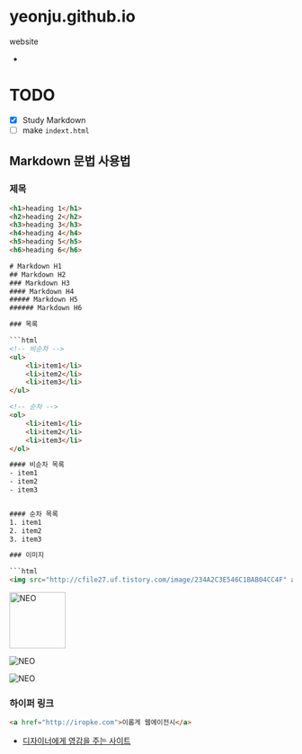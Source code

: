 # yeonju.github.io
website

-

# TODO

- [x] Study Markdown
- [ ] make `indext.html`

## Markdown 문법 사용법

### 제목

```html
<h1>heading 1</h1>
<h2>heading 2</h2>
<h3>heading 3</h3>
<h4>heading 4</h4>
<h5>heading 5</h5>
<h6>heading 6</h6>

# Markdown H1
## Markdown H2
### Markdown H3
#### Markdown H4
##### Markdown H5
###### Markdown H6

### 목록

```html
<!-- 비순차 -->
<ul>
	<li>item1</li>
	<li>item2</li>
	<li>item3</li>
</ul>

<!-- 순차 -->
<ol>
	<li>item1</li>
	<li>item2</li>
	<li>item3</li>
</ol>

#### 비순차 목록
- item1
- item2
- item3


#### 순차 목록
1. item1
2. item2
3. item3

### 이미지

```html
<img src="http://cfile27.uf.tistory.com/image/234A2C3E546C1BAB04CC4F" alt="NEO">
```
<img src="http://cfile27.uf.tistory.com/image/234A2C3E546C1BAB04CC4F" alt="NEO" width="100" height="100" >

![NEO](http://cfile27.uf.tistory.com/image/234A2C3E546C1BAB04CC4F)

![NEO](Assets/neo.png"NEO")

### 하이퍼 링크
```html
<a href="http://iropke.com">이롭게 웹에이전시</a>
```

- [디자이너에게 영감을 주는 사이트](http://iropke.com)



